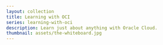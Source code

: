 ```yaml
---
layout: collection
title: Learning with OCI
series: learning-with-oci
description: Learn just about anything with Oracle Cloud.
thumbnail: assets/the-whiteboard.jpg
---
```

